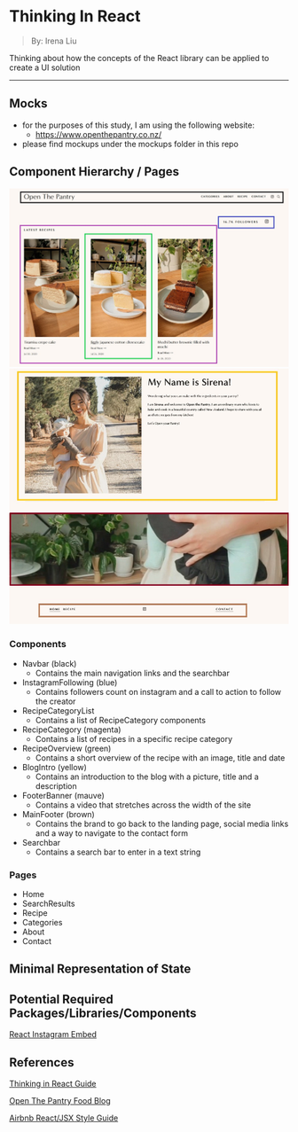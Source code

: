 # Thinking In React

> By: Irena Liu

Thinking about how the concepts of the React library can be applied to create a UI solution

---

## Mocks

- for the purposes of this study, I am using the following website:
  - https://www.openthepantry.co.nz/
- please find mockups under the mockups folder in this repo

## Component Hierarchy / Pages

![Blog landing page (top)](/mockups/home.jpg)
![Blog landing page (bottom)](/mockups/footer.jpg)

### Components

- Navbar (black)
  - Contains the main navigation links and the searchbar
- InstagramFollowing (blue)
  - Contains followers count on instagram and a call to action to follow the creator
- RecipeCategoryList
  - Contains a list of RecipeCategory components
- RecipeCategory (magenta)
  - Contains a list of recipes in a specific recipe category
- RecipeOverview (green)
  - Contains a short overview of the recipe with an image, title and date
- BlogIntro (yellow)
  - Contains an introduction to the blog with a picture, title and a description
- FooterBanner (mauve)
  - Contains a video that stretches across the width of the site
- MainFooter (brown)
  - Contains the brand to go back to the landing page, social media links and a way to navigate to the contact form
- Searchbar
  - Contains a search bar to enter in a text string

### Pages

- Home
- SearchResults
- Recipe
- Categories
- About
- Contact

## Minimal Representation of State

## Potential Required Packages/Libraries/Components

[React Instagram Embed](https://www.npmjs.com/package/react-instagram-embed)

## References

[Thinking in React Guide](https://reactjs.org/docs/thinking-in-react.html)

[Open The Pantry Food Blog](https://www.openthepantry.co.nz/)

[Airbnb React/JSX Style Guide](https://airbnb.io/javascript/react/#naming)
